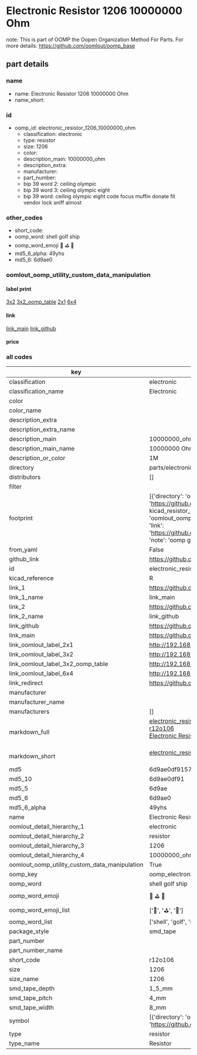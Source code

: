# Electronic Resistor 1206 10000000 Ohm  

note: This is part of OOMP the Oopen Organization Method For Parts. For more details: https://github.com/oomlout/oomp_base

##  part details
  







### name
* name: Electronic Resistor 1206 10000000 Ohm
* name_short: 
### id
* oomp_id: electronic_resistor_1206_10000000_ohm
  * classification: electronic
  * type: resistor
  * size: 1206
  * color: 
  * description_main: 10000000_ohm
  * description_extra: 
  * manufacturer: 
  * part_number: 
  * bip 39 word 2: ceiling olympic
  * bip 39 word 3: ceiling olympic eight
  * bip 39 word: ceiling olympic eight code focus muffin donate fit vendor lock sniff almost

### other_codes
* short_code: 
* oomp_word: shell golf ship
* oomp_word_emoji :shell: :golf: :ship:
* md5_6_alpha: 49yhs
* md5_6: 6d9ae0






### oomlout_oomp_utility_custom_data_manipulation
#### label print
[3x2](http://192.168.1.245:1112/?label=oomp%2049yhs)
[3x2_oomp_table](http://192.168.1.108:1112/?label=oomp%2049yhs)
[2x1](http://192.168.1.242:1112/?label=oomp%2049yhs)
[6x4](http://192.168.1.55:1112/?label=oomp%2049yhs)    

#### link

[link_main](https://github.com/oomlout/oomlout_oomp_version_1_messy/tree/main/parts/electronic_resistor_1206_10000000_ohm) [link_github](https://github.com/oomlout/oomlout_oomp_version_1_messy/tree/main/parts/electronic_resistor_1206_10000000_ohm)                             

#### price







### all codes 
| key | value |  
| --- | --- |  
| classification | electronic |  
| classification_name | Electronic |  
| color |  |  
| color_name |  |  
| description_extra |  |  
| description_extra_name |  |  
| description_main | 10000000_ohm |  
| description_main_name | 10000000 Ohm |  
| description_or_color | 1M |  
| directory | parts/electronic_resistor_1206_10000000_ohm |  
| distributors | [] |  
| filter |  |  
| footprint | [{'directory': 'oomlout_oomp_footprint_bot/footprints/kicad_resistor_smd_r_1206_3216metric//working/working.kicad_mod', 'index': 0, 'link': 'https://github.com/oomlout/oomlout_oomp_footprint_bot/tree/main/foootprntss/kicad_resistor_smd_r_1206_3216metric', 'note': 'source footprint kicad_resistor_smd_r_1206_3216metric', 'oomp_key': 'oomp_kicad_resistor_smd_r_1206_3216metric'}, {'directory': 'oomlout_oomp_footprint_bot/footprints/oomlout_oomlout_oomp_part_footprints_r12o106_electronic_resistor_1206_10000000_ohm//working/working.kicad_mod', 'index': 1, 'link': 'https://github.com/oomlout/oomlout_oomp_footprint_bot/tree/main/foootprntss/oomlout_oomlout_oomp_part_footprints_r12o106_electronic_resistor_1206_10000000_ohm', 'note': 'oomp generated footprint', 'oomp_key': 'oomp_oomlout_oomlout_oomp_part_footprints_r12o106_electronic_resistor_1206_10000000_ohm'}] |  
| from_yaml | False |  
| github_link | https://github.com/oomlout/oomlout_oomp_part_src/tree/main/parts/electronic_resistor_1206_10000000_ohm |  
| id | electronic_resistor_1206_10000000_ohm |  
| kicad_reference | R |  
| link_1 | https://github.com/oomlout/oomlout_oomp_version_1_messy/tree/main/parts/electronic_resistor_1206_10000000_ohm |  
| link_1_name | link_main |  
| link_2 | https://github.com/oomlout/oomlout_oomp_version_1_messy/tree/main/parts/electronic_resistor_1206_10000000_ohm |  
| link_2_name | link_github |  
| link_github | https://github.com/oomlout/oomlout_oomp_version_1_messy/tree/main/parts/electronic_resistor_1206_10000000_ohm |  
| link_main | https://github.com/oomlout/oomlout_oomp_version_1_messy/tree/main/parts/electronic_resistor_1206_10000000_ohm |  
| link_oomlout_label_2x1 | http://192.168.1.242:1112/?label=oomp%2049yhs |  
| link_oomlout_label_3x2 | http://192.168.1.245:1112/?label=oomp%2049yhs |  
| link_oomlout_label_3x2_oomp_table | http://192.168.1.108:1112/?label=oomp%2049yhs |  
| link_oomlout_label_6x4 | http://192.168.1.55:1112/?label=oomp%2049yhs |  
| link_redirect | https://github.com/oomlout/oomlout_oomp_version_1_messy/tree/main/parts/electronic_resistor_1206_10000000_ohm |  
| manufacturer |  |  
| manufacturer_name |  |  
| manufacturers | [] |  
| markdown_full | [electronic_resistor_1206_10000000_ohm](none)<br>[r12o106](none)<br>[Electronic Resistor 1206 10000000 Ohm](none)<br><br> |  
| markdown_short | [electronic_resistor_1206_10000000_ohm](none)<br><br> |  
| md5 | 6d9ae0df9157c82244ad12d08de69127 |  
| md5_10 | 6d9ae0df91 |  
| md5_5 | 6d9ae |  
| md5_6 | 6d9ae0 |  
| md5_6_alpha | 49yhs |  
| name | Electronic Resistor 1206 10000000 Ohm |  
| oomlout_detail_hierarchy_1 | electronic |  
| oomlout_detail_hierarchy_2 | resistor |  
| oomlout_detail_hierarchy_3 | 1206 |  
| oomlout_detail_hierarchy_4 | 10000000_ohm |  
| oomlout_oomp_utility_custom_data_manipulation | True |  
| oomp_key | oomp_electronic_resistor_1206_10000000_ohm |  
| oomp_word | shell golf ship |  
| oomp_word_emoji | :shell: :golf: :ship: |  
| oomp_word_emoji_list | [':shell:', ':golf:', ':ship:'] |  
| oomp_word_list | ['shell', 'golf', 'ship'] |  
| package_style | smd_tape |  
| part_number |  |  
| part_number_name |  |  
| short_code | r12o106 |  
| size | 1206 |  
| size_name | 1206 |  
| smd_tape_depth | 1_5_mm |  
| smd_tape_pitch | 4_mm |  
| smd_tape_width | 8_mm |  
| symbol | [{'directory': 'oomlout_oomp_symbol_bot/symbols/kicad_device_r//working/working.kicad_sym', 'index': 0, 'link': 'https://github.com/oomlout/oomlout_oomp_symbol_bot/tree/main/symbols/kicad_device_r', 'oomp_key': 'oomp_kicad_device_r'}] |  
| type | resistor |  
| type_name | Resistor |  
